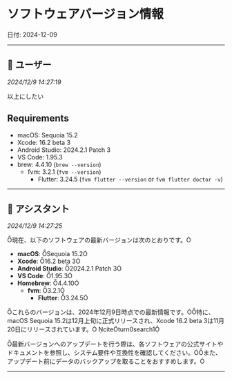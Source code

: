 # ソフトウェアバージョン情報

日付: 2024-12-09

---

## 👤 ユーザー
*2024/12/9 14:27:19*

以上にしたい

## Requirements

- macOS: Sequoia 15.2
- Xcode: 16.2 beta 3
- Android Studio: 2024.2.1 Patch 3
- VS Code: 1.95.3
- brew: 4.4.10 (`brew --version`)
  - fvm: 3.2.1 (`fvm --version`)
    - Flutter: 3.24.5 (`fvm flutter --version` or `fvm flutter doctor -v`)

---

## 🤖 アシスタント
*2024/12/9 14:27:25*

現在、以下のソフトウェアの最新バージョンは次のとおりです。

- **macOS**: Sequoia 15.2
- **Xcode**: 16.2 beta 3
- **Android Studio**: 2024.2.1 Patch 3
- **VS Code**: 1.95.3
- **Homebrew**: 4.4.10
  - **fvm**: 3.2.1
    - **Flutter**: 3.24.5

これらのバージョンは、2024年12月9日時点での最新情報です。特に、macOS Sequoia 15.2は12月上旬に正式リリースされ、Xcode 16.2 beta 3は11月20日にリリースされています。 citeturn0search1

最新バージョンへのアップデートを行う際は、各ソフトウェアの公式サイトやドキュメントを参照し、システム要件や互換性を確認してください。また、アップデート前にデータのバックアップを取ることをおすすめします。

---
